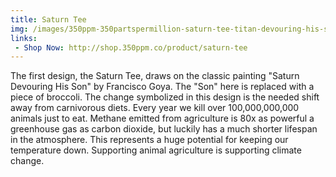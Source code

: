 ```yaml
---
title: Saturn Tee
img: /images/350ppm-350partspermillion-saturn-tee-titan-devouring-his-son-broccoli-goya-climate-change.jpg
links:
 - Shop Now: http://shop.350ppm.co/product/saturn-tee
---
```

The first design, the Saturn Tee, draws on the classic painting "Saturn Devouring His Son" by Francisco Goya. The
"Son" here is replaced with a piece of broccoli. The change symbolized in this design is the needed shift away from
carnivorous diets. Every year we kill over 100,000,000,000 animals just to eat. Methane emitted from agriculture is
80x as powerful a greenhouse gas as carbon dioxide, but luckily has a much shorter lifespan in the atmosphere.
This represents a huge potential for keeping our temperature down. Supporting animal agriculture is supporting
climate change.
